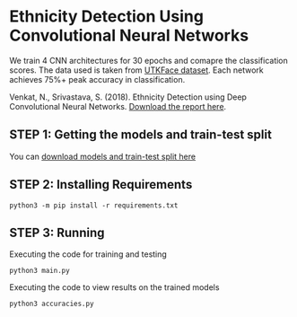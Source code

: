 # Ethnicity Detection Using Convolutional Neural Networks

We train 4 CNN architectures for 30 epochs and comapre the classification scores. The data used is taken from [UTKFace dataset](https://susanqq.github.io/UTKFace/). Each network achieves 75%+ peak accuracy in classification.

Venkat, N., Srivastava, S. (2018). Ethnicity Detection using Deep Convolutional Neural Networks. 
[Download the report here](doi.org/10.13140/RG.2.2.34591.20642).

## STEP 1: Getting the models and train-test split
You can [download models and train-test split here](https://drive.google.com/drive/folders/18CBSmBZo0gjyGNdMBBRrrxD0YvjelOmI?usp=sharing)

## STEP 2: Installing Requirements
	
	python3 -m pip install -r requirements.txt

## STEP 3: Running
Executing the code for training and testing

	python3 main.py

Executing the code to view results on the trained models

	python3 accuracies.py